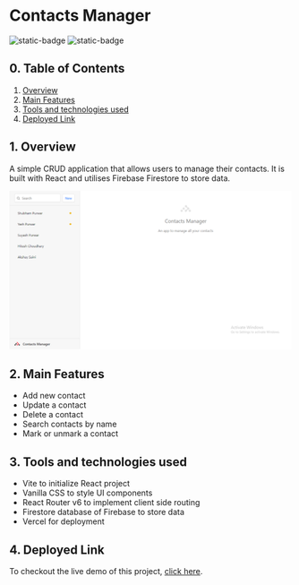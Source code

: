 # Contacts Manager

![static-badge](https://img.shields.io/badge/built_with-love-red?style=for-the-badge)
![static-badge](https://img.shields.io/badge/status-success-limegreen?style=for-the-badge)

## 0. Table of Contents

1. [Overview](#1-overview)
2. [Main Features](#2-main-features)
3. [Tools and technologies used](#3-tools-and-technologies-used)
4. [Deployed Link](#4-deployed-link)

## 1. Overview

A simple CRUD application that allows users to manage their contacts. It is built with React and utilises Firebase Firestore to store data.

![preview](./src/media/preview.png)

## 2. Main Features

- Add new contact
- Update a contact
- Delete a contact
- Search contacts by name
- Mark or unmark a contact

## 3. Tools and technologies used

- Vite to initialize React project
- Vanilla CSS to style UI components
- React Router v6 to implement client side routing
- Firestore database of Firebase to store data
- Vercel for deployment

## 4. Deployed Link

To checkout the live demo of this project, [click here](https://contacts-manager-gamma.vercel.app/).
